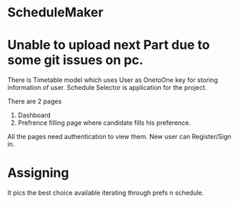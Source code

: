 # ScheduleMaker

# Unable to upload next Part due to some git issues on pc.

There is Timetable model which uses User as OnetoOne key for storing information of user.
Schedule Selector is application for the project.

There are 2 pages 
 1) Dashboard
 2) Prefrence filling page where candidate fills his preference.

All the pages need authentication to view them.
New user can Register/Sign in.

# Assigning
It pics the best choice available iterating through prefs n schedule.
